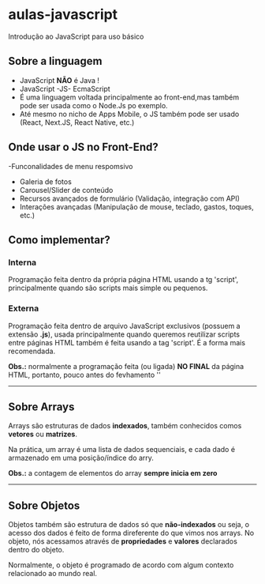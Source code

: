 # aulas-javascript

Introdução ao JavaScript para uso básico

## Sobre a linguagem 
- JavaScript **NÃO** é Java !
- JavaScript -JS- EcmaScript
- É uma linguagem voltada principalmente ao front-end,mas também pode ser usada como o Node.Js po exemplo.
- Até mesmo no nicho de Apps Mobile, o JS também pode ser usado (React, Next.JS, React Native, etc.)

## Onde usar o JS no Front-End?

-Funconalidades de menu respomsivo
- Galeria de fotos
- Carousel/Slider de conteúdo
- Recursos avançados de formulário (Validação, integração com API)
- Interações avançadas (Manipulação de mouse, teclado, gastos, toques, etc.)

## Como implementar?

### Interna 

Programação feita dentro da própria página HTML usando a tg 'script', principalmente quando são scripts mais simple ou pequenos.

### Externa

Programação feita dentro de arquivo JavaScript exclusivos (possuem a extensão **.js**), usada principalmente quando queremos reutilizar scripts entre páginas HTML também é feita usando a tag 'script'. É a forma mais recomendada.

**Obs.:** normalmente a programação feita (ou ligada) **NO FINAL** da página HTML, portanto, pouco antes do fevhamento '</body>'



---

## Sobre Arrays

Arrays são estruturas de dados **indexados**, também conhecidos comos **vetores** ou **matrizes**.

Na prática, um array é uma lista de dados sequenciais, e cada dado é armazenado em uma posição/índice do arry.

**Obs.:** a contagem de elementos do array **sempre inicia em zero**

---

## Sobre Objetos

Objetos também são estrutura de dados só que **não-indexados** ou seja, o acesso dos dados é feito de forma direferente do que vimos nos arrays. No objeto, nós acessamos através de **propriedades** e **valores** declarados dentro do objeto.

Normalmente, o objeto é programado de acordo com algum contexto relacionado ao mundo real.
